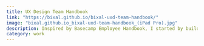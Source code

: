 ```yaml
---
title: UX Design Team Handbook
link: "https://bixal.github.io/bixal-uxd-team-handbook/"
image: "bixal.github.io_bixal-uxd-team-handbook_(iPad Pro).jpg"
description: Inspired by Basecamp Employee Handbook, I started by building out my onboarding checklist into a live site and proceeded to iterate on a capability framework for career pathing for our team.
category: work
---
```

